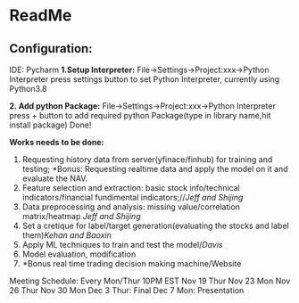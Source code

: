 ﻿# ReadMe

## Configuration:

IDE: Pycharm
**1.Setup Interpreter:**
    File->Settings->Project:xxx->Python Interpreter
    press settings button to set Python Interpreter, currently using Python3.8
    
**2. Add python Package:**
    File->Settings->Project:xxx->Python Interpreter
    press + button to add required python Package(type in library name,hit install package)
    Done!

**Works needs to be done:**

 1. Requesting history data from server(yfinace/finhub) for training and testing; 
 *Bonus: Requesting realtime data and apply the model on it and evaluate the NAV.
 2. Feature selection and extraction: basic stock info/technical indicators/financial fundimental indicators;//*Jeff and Shijing*
 3. Data preprocessing and analysis: missing value/correlation matrix/heatmap         *Jeff and Shijing*
 4. Set a cretique for label/target generation(evaluating the stocks and label them)*Kehan and Baoxin*
 5. Apply ML techniques to train and test the model/*Davis*
 6. Model evaluation, modification
 7. *Bonus real time trading decision making machine/Website
 
 Meeting Schedule: Every Mon/Thur 10PM EST
Nov 19 Thur
Nov 23 Mon
Nov 26 Thur
Nov 30 Mon
Dec 3   Thur: Final
Dec 7   Mon: Presentation



 

